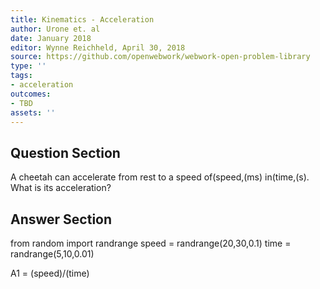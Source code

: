 ```yaml
---
title: Kinematics - Acceleration
author: Urone et. al
date: January 2018
editor: Wynne Reichheld, April 30, 2018
source: https://github.com/openwebwork/webwork-open-problem-library
type: ''
tags:
- acceleration
outcomes:
- TBD
assets: ''
---
```


## Question Section 

A cheetah can accelerate from rest to a speed of(speed,(ms) in(time,(s). What is its acceleration?



## Answer Section

from random import randrange
speed = randrange(20,30,0.1)
time = randrange(5,10,0.01)

A1 = (speed)/(time)